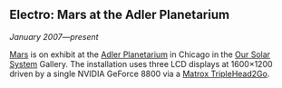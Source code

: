 ## Electro: Mars at the Adler Planetarium

*January 2007&mdash;present*

[Mars][] is on exhibit at the [Adler Planetarium][adler] in Chicago in the [Our Solar System][oss] Gallery. The installation uses three LCD displays at 1600&times;1200 driven by a single NVIDIA GeForce 8800 via a [Matrox TripleHead2Go][matrox].

[mars]:    applications.html#mars
[adler]:   http://www.adlerplanetarium.org/
[oss]:     http://www.adlerplanetarium.org/experience/exhibitions/oursolarsystem/
[matrox]:  http://www.matrox.com/graphics/en/products/gxm/th2go/
